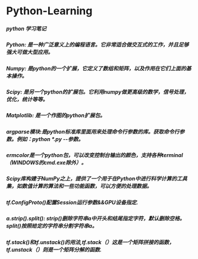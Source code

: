 # Python-Learning
##### python 学习笔记
##### Python: 	是一种广泛意义上的编程语言。它非常适合做交互式的工作，并且足够强大可做大型应用。
##### Numpy: 	是python的一个扩展，它定义了数组和矩阵，以及作用在它们上面的基本操作。
##### Scipy: 	是另一个python的扩展包。它利用numpy做更高级的数学，信号处理，优化，统计等等。
##### Matplotlib: 	是一个作图的python扩展包。
##### argparse模块:是python标准库里面用来处理命令行参数的库。获取命令行参数。例如：python *.py --参数。
##### ermcolor是一个python包，可以改变控制台输出的颜色，支持各种terminal（WINDOWS的cmd.exe除外）。
##### Scipy库构建于NumPy之上，提供了一个用于在Python中进行科学计算的工具集，如数值计算的算法和一些功能函数，可以方便的处理数据。
##### tf.ConfigProto()配置Session运行参数&&GPU设备指定.
##### a.strip().split(): strip()删除字符串a中开头和结尾指定字符，默认删除空格。split()按照给定的字符串分割字符串a。
##### tf.stack()和tf.unstack()的用法,tf.stack（）这是一个矩阵拼接的函数，tf.unstack（）则是一个矩阵分解的函数.
